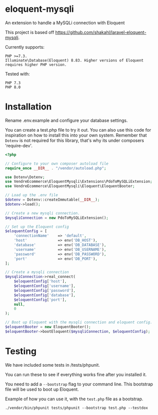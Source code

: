 # eloquent-mysqli
An extension to handle a MySQLi connection with Eloquent

This project is based off https://github.com/shakahl/laravel-eloquent-mysqli.

Currently supports:
```
PHP >=7.3.
Illuminate\Database(Eloquent) 8.83. Higher versions of Eloquent requires higher PHP version.
```
Tested with:
```
PHP 7.3
PHP 8.0
```

# Installation
Rename .env.example and configure your database settings.

You can create a test.php file to try it out.
You can also use this code for inspiration on how to install this into your own system.
Remember that `Dotenv` is not required for this library, that's why its under composers 'require-dev'.
```php
<?php

// Configure to your own composer autoload file
require_once __DIR__ . "/vendor/autoload.php";

use Dotenv\Dotenv;
use VendreEcommerce\EloquentMysqli\Extensions\PdoToMySQLiExtension;
use VendreEcommerce\EloquentMysqli\Eloquent\EloquentBooter;

// Load up the .env file
$dotenv = Dotenv::createImmutable(__DIR__);
$dotenv->load();

// Create a new mysqli connection.
$mysqliConnection = new PdoToMySQLiExtension();

// Set up the Eloquent config
$eloquentConfig = [
    'connectionName'    => 'default',
    'host'              => env('DB_HOST'),
    'database'          => env('DB_DATABASE'),
    'username'          => env('DB_USERNAME'),
    'password'          => env('DB_PASSWORD'),
    'port'              => env('DB_PORT'),
];

// Create a mysqli connection
$mysqliConnection->real_connect(
    $eloquentConfig['host'],
    $eloquentConfig['username'],
    $eloquentConfig['password'],
    $eloquentConfig['database'],
    $eloquentConfig['port'],
    null,
    0
);

// Boot up Eloquent with the mysqli connection and eloquent config.
$eloquentBooter = new EloquentBooter();
$eloquentBooter->bootEloquent($mysqliConnection, $eloquentConfig);

```

# Testing
We have included some tests in /tests/phpunit.

You can run these to see if everything works fine after you installed it.

You need to add a `--bootstrap` flag to your command line. This bootstrap file will be used to boot up Eloquent.

Example of how you can use it, with the `test.php` file as a bootstrap.
```
./vendor/bin/phpunit tests/phpunit --bootstrap test.php --testdox
```
